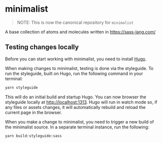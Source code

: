 # minimalist

> NOTE: This is now the canonical repository for `minimalist`

A base collection of atoms and molecules written in https://sass-lang.com/

## Testing changes locally

Before you can start working with minimalist, you need to install [Hugo](https://gohugo.io/getting-started/installing/).

When making changes to minimalist, testing is done via the styleguide. To run the styleguide, built on Hugo, run the following command in your terminal:

```bash
yarn styleguide
```

This will do an initial build and startup Hugo. You can now browser the styleguide locally at [http://localhost:1313](http://localhost:1313). Hugo will run in watch mode so, if any files or assets changes, it will automatically rebuild and reload the current page in the browser.

When you make a change to minimalist, you need to trigger a new build of the minimalist source. In a separate terminal instance, run the following:

```bash
yarn build:styleguide:sass
```

